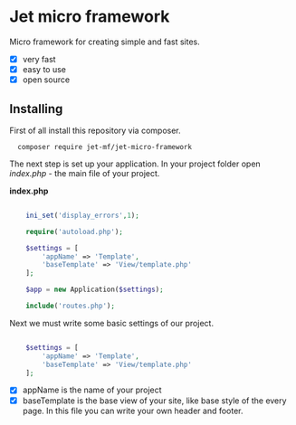 # **Jet micro framework**

Micro framework for creating simple and fast sites.

- [x] very fast
- [x] easy to use
- [x] open source

## **Installing**

First of all install this repository via composer.
```
  composer require jet-mf/jet-micro-framework

```
The next step is set up your application. In your project folder open *index.php* - the main file of your project.

**index.php**
```php

    ini_set('display_errors',1);

    require('autoload.php');

    $settings = [
        'appName' => 'Template',
        'baseTemplate' => 'View/template.php'
    ];

    $app = new Application($settings);

    include('routes.php');


```

Next we must write some basic settings of our project.

```php

    $settings = [
        'appName' => 'Template',
        'baseTemplate' => 'View/template.php'
    ];

```

- [x] appName is the name of your project
- [x] baseTemplate is the base view of your site, like base style of the every page. In this file you can write your own header and footer.
